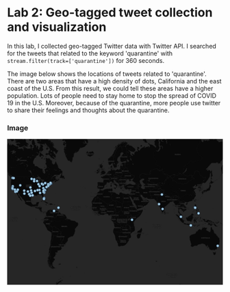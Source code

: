 # Lab 2: Geo-tagged tweet collection and visualization

In this lab, I collected geo-tagged Twitter data with Twitter API. I searched for the tweets that related to the keyword 'quarantine' with ` stream.filter(track=['quarantine'])` for 360 seconds.

The image below shows the locations of tweets related to 'quarantine'. There are two areas that have a high density of dots, California and the east coast of the U.S. From this result, we could tell these areas have a higher population. Lots of people need to stay home to stop the spread of COVID 19 in the U.S. Moreover, because of the quarantine, more people use twitter to share their feelings and thoughts about the quarantine. 

### Image
![lab2 map](https://github.com/chongzhiyang/geo-tagged-tweet/blob/master/img/lab2.png)
